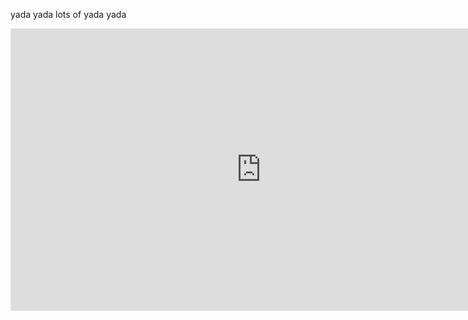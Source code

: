 yada yada lots of yada yada

<iframe style="border: 1px solid rgba(0, 0, 0, 0.1);" width="800" height="450" src="https://www.figma.com/embed?embed_host=share&url=https%3A%2F%2Fwww.figma.com%2Ffile%2FbCdhLn8qqSjI1MsyhSlgco%2FMind-Map-Template-Community%3Fnode-id%3D0%253A1" allowfullscreen></iframe>
